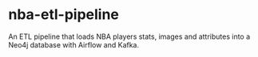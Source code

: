 # nba-etl-pipeline
An ETL pipeline that loads NBA players stats, images and attributes into a Neo4j database with Airflow and Kafka.
